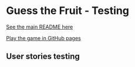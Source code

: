# Guess the Fruit - Testing

[See the main README here](README.md)

[Play the game in GitHub pages](https://archierowe.github.io/guess_the_fruit/)

## User stories testing
